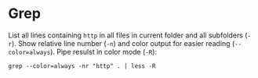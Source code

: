 # Grep

List all lines containing `http` in all files in current folder and all subfolders (`-r`). Show relative line number (`-n`) and color output for easier reading (`--color=always`). Pipe resulst in color mode (`-R`):

```
grep --color=always -nr "http" . | less -R
```
